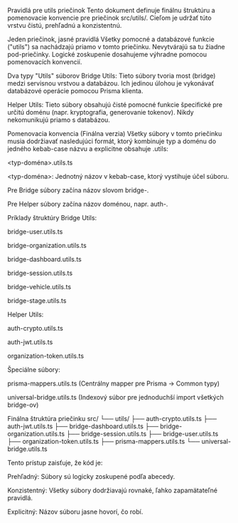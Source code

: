 Pravidlá pre utils priečinok
Tento dokument definuje finálnu štruktúru a pomenovacie konvencie pre priečinok src/utils/. Cieľom je udržať túto vrstvu čistú, prehľadnú a konzistentnú.

Jeden priečinok, jasné pravidlá
Všetky pomocné a databázové funkcie ("utils") sa nachádzajú priamo v tomto priečinku. Nevytvárajú sa tu žiadne pod-priečinky. Logické zoskupenie dosahujeme výhradne pomocou pomenovacích konvencií.

Dva typy "Utils" súborov
Bridge Utils: Tieto súbory tvoria most (bridge) medzi servisnou vrstvou a databázou. Ich jedinou úlohou je vykonávať databázové operácie pomocou Prisma klienta.

Helper Utils: Tieto súbory obsahujú čisté pomocné funkcie špecifické pre určitú doménu (napr. kryptografia, generovanie tokenov). Nikdy nekomunikujú priamo s databázou.

Pomenovacia konvencia (Finálna verzia)
Všetky súbory v tomto priečinku musia dodržiavať nasledujúci formát, ktorý kombinuje typ a doménu do jedného kebab-case názvu a explicitne obsahuje .utils:

<typ-doména>.utils.ts

<typ-doména>: Jednotný názov v kebab-case, ktorý vystihuje účel súboru.

Pre Bridge súbory začína názov slovom bridge-.

Pre Helper súbory začína názov doménou, napr. auth-.

Príklady štruktúry
Bridge Utils:

bridge-user.utils.ts

bridge-organization.utils.ts

bridge-dashboard.utils.ts

bridge-session.utils.ts

bridge-vehicle.utils.ts

bridge-stage.utils.ts

Helper Utils:

auth-crypto.utils.ts

auth-jwt.utils.ts

organization-token.utils.ts

Špeciálne súbory:

prisma-mappers.utils.ts (Centrálny mapper pre Prisma -> Common typy)

universal-bridge.utils.ts (Indexový súbor pre jednoduchší import všetkých bridge-ov)

Finálna štruktúra priečinku
src/
└── utils/
    ├── auth-crypto.utils.ts
    ├── auth-jwt.utils.ts
    ├── bridge-dashboard.utils.ts
    ├── bridge-organization.utils.ts
    ├── bridge-session.utils.ts
    ├── bridge-user.utils.ts
    ├── organization-token.utils.ts
    ├── prisma-mappers.utils.ts
    └── universal-bridge.utils.ts

Tento prístup zaisťuje, že kód je:

Prehľadný: Súbory sú logicky zoskupené podľa abecedy.

Konzistentný: Všetky súbory dodržiavajú rovnaké, ľahko zapamätateľné pravidlá.

Explicitný: Názov súboru jasne hovorí, čo robí.